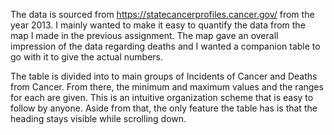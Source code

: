 The data is sourced from https://statecancerprofiles.cancer.gov/ from the year 2013. I mainly wanted to make it easy to quantify the data from the map I made in the previous assignment. The map gave an overall impression of the data regarding deaths and I wanted a companion table to go with it to give the actual numbers.

The table is divided into to main groups of Incidents of Cancer and Deaths from Cancer. From there, the minimum and maximum values and the ranges for each are given. This is an intuitive organization scheme that is easy to follow by anyone. Aside from that, the only feature the table has is that the heading stays visible while scrolling down.
